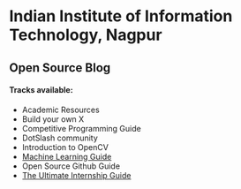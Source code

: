 # Indian Institute of Information Technology, Nagpur

## Open Source Blog

#### Tracks available:
- Academic Resources
- Build your own X
- Competitive Programming Guide
- DotSlash community
- Introduction to OpenCV
- [Machine Learning Guide](https://github.com/iiit-nagpur/Machine-Learning-Guide/blob/master/README.md)
- Open Source Github Guide
- [The Ultimate Internship Guide](https://github.com/iiit-nagpur/TheUltimateInternshipGuide/blob/master/README.md)